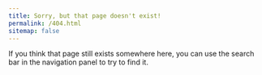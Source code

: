 ```yaml
---
title: Sorry, but that page doesn't exist!
permalink: /404.html
sitemap: false
---
```


If you think that page still exists somewhere here,
you can use the search bar in the navigation panel
to try to find it.
